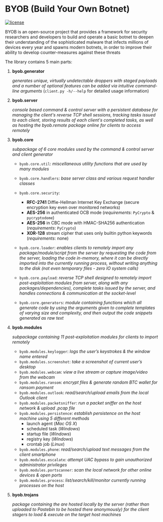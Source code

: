 # BYOB (Build Your Own Botnet)
[![license](https://img.shields.io/badge/license-GPL--3.0-green.svg)](https://github.com/colental/byob/blob/master/LICENSE)

BYOB is an open-source project that provides a framework for security researchers 
and developers to build and operate a basic botnet to deepen their understanding
of the sophisticated malware that infects millions of devices every year and spawns
modern botnets, in order to improve their ability to develop counter-measures against 
these threats

The library contains 5 main parts:

1) __byob.generator__

   *generates unique, virtually undetectable droppers with staged payloads
   and a number of optional features can be added via intuitive command-line
   arguments* (`client.py -h/--help` for detailed usage information)

2) __byob.server__

   *console based command & control server with a persistent database for
   managing the client's reverse TCP shell sessions, tracking tasks issued
   to each client, storing results of each client's completed tasks, as well
   as hosting the byob.remote package online for clients to access remotely*

3) __byob.core__

   *subpackage of 6 core modules used by the command & control server  and client generator*

   - `byob.core.util`: *miscellaneous utility functions that are used by many modules*
   - `byob.core.handlers`: *base server class and various request handler classes* 
   - `byob.core.security`: 
     - __RFC-2741__ Diffie-Hellman Internet Key Exchange (secure encryption key even over monitored networks)
     - __AES-256__ in authenticated OCB mode (*requirements*: `PyCrypto` & `pycryptodome`) 
     - __AES-256__ in CBC mode with HMAC-SHA256 authentication (*requirements*: `PyCrypto`)
     - __XOR-128__ stream cipher that uses only builtin python keywords (*requirements*: none)

   - `byob.core.loader`: *enables clients to remotely import any package/module/script from the server
     by requesting the code from the server, loading the code in-memory, where
     it can be directly imported into the currently running process, without 
     writing anything to the disk (not even temporary files - zero IO system calls)*

   - `byob.core.payload`: *reverse TCP shell designed to remotely import post-exploitation modules from
     server, along with any packages/dependencies), complete tasks issued by
     the server, and handles connections & communication at the socket-level*

   - `byob.core.generators`: *module containing functions which all generate code by using the arguments
     given to complete templates of varying size and complexity, and then output
     the code snippets generated as raw text*

4) __byob.modules__

   *subpackage containing 11 post-exploitation modules for clients to import remotely*

   - `byob.modules.keylogger`: *logs the user’s keystrokes & the window name entered*
   - `byob.modules.screenshot`: *take a screenshot of current user’s desktop*
   - `byob.modules.webcam`: *view a live stream or capture image/video from the webcam*
   - `byob.modules.ransom`: *encrypt files & generate random BTC wallet for ransom payment*
   - `byob.modules.outlook`: *read/search/upload emails from the local Outlook client*
   - `byob.modules.packetsniffer`: *run a packet sniffer on the host network & upload .pcap file*
   - `byob.modules.persistence`: *establish persistence on the host machine using 5 different methods*
      - launch agent   (*Mac OS X*)
      - scheduled task (*Windows*)
      - startup file   (*Windows*)
      - registry key   (*Windows*)
      - crontab job    (*Linux*)
   - `byob.modules.phone`: *read/search/upload text messages from the client smartphone*
   - `byob.modules.escalate`: *attempt UAC bypass to gain unauthorized administrator privileges*
   - `byob.modules.portscanner`: *scan the local network for other online devices & open ports*
   - `byob.modules.process`: *list/search/kill/monitor currently running processes on the host*

5) __byob.trojans__
   
   *package containing the are hosted locally by the server (rather than uploaded to Pastebin to be hosted there 
   anonymously) for the client stagers to load & execute on the target host machines*
